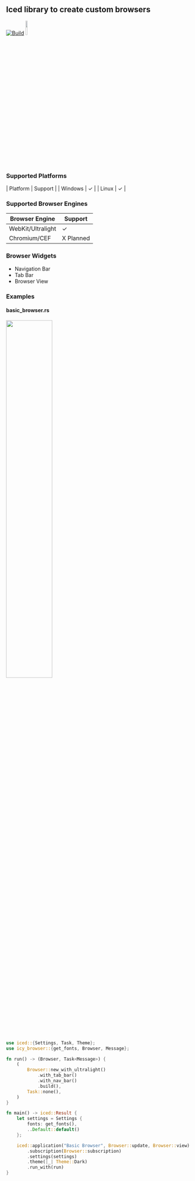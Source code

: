 ## Iced library to create custom browsers

[![Build](https://github.com/LegitCamper/icy_browser/actions/workflows/ci.yml/badge.svg)](https://github.com/LegitCamper/icy_browser/actions/workflows/ci.yml)
<img src="https://raw.githubusercontent.com/gist/hecrj/ad7ecd38f6e47ff3688a38c79fd108f0/raw/74384875ecbad02ae2a926425e9bcafd0695bade/color.svg" width=10%>

### Supported Platforms
| Platform | Support               |
| Windows  | <span>&#10003;</span> |
| Linux    | <span>&#10003;</span> |


### Supported Browser Engines
| Browser Engine | Support      |
| ----------------- | --------- |
| WebKit/Ultralight | <span>&#10003;</span> |
| Chromium/CEF      | X Planned |


### Browser Widgets
- Navigation Bar
- Tab Bar
- Browser View

### Examples
#### basic_browser.rs
<img src="https://github.com/LegitCamper/rust-browser/blob/main/assets/basic_browser.png" width=50%>

``` Rust
use iced::{Settings, Task, Theme};
use icy_browser::{get_fonts, Browser, Message};

fn run() -> (Browser, Task<Message>) {
    (
        Browser::new_with_ultralight()
            .with_tab_bar()
            .with_nav_bar()
            .build(),
        Task::none(),
    )
}

fn main() -> iced::Result {
    let settings = Settings {
        fonts: get_fonts(),
        ..Default::default()
    };

    iced::application("Basic Browser", Browser::update, Browser::view)
        .subscription(Browser::subscription)
        .settings(settings)
        .theme(|_| Theme::Dark)
        .run_with(run)
}
```
